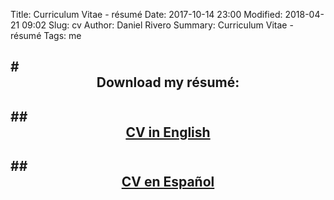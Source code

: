 Title: Curriculum Vitae - résumé
Date: 2017-10-14 23:00
Modified: 2018-04-21 09:02
Slug: cv
Author: Daniel Rivero 
Summary: Curriculum Vitae - résumé
Tags: me

#<center>Download my résumé:</center>
---
##<center>[CV in English](/files/CV_DR_EN.pdf)</center>
---
##<center>[CV en Español](/files/CV_DR_ES.pdf)</center>
---
